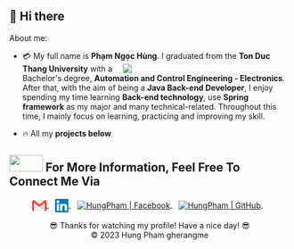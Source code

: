 ## 👋 Hi there
About me:
- :credit_card: My full name is **Phạm Ngọc Hùng**. <img src="https://media.giphy.com/media/FcFGtKKzKpWso/giphy.gif" width="300" align="right"/>
I graduated from the **Ton Duc Thang University** with a Bachelor's degree, **Automation and Control Engineering - Electronics**. 
After that, with the aim of being a **Java Back-end Developer**, I enjoy spending my time learning **Back-end technology**, use **Spring framework** as my major and many technical-related. Throughout this time, I mainly focus on learning, practicing and improving my skill. 
<!-- Recently, I got certificate from **Cybersoft** about **Java Servlet** and **Spring Framework Specialization**: Spring - Ecosystem and Core Spring MVC, Spring Boot and Rest Controllers, Spring Data Repositories.
- :pushpin: [Cybersoft](https://login.cybersoft.edu.vn/certification/?inf=eyJob1RlbiI6IlBo4bqhbSBOZ+G7jWMgSMO5bmciLCJ0ZW5Mb3AiOiJKYXZhIDIwIiwidGVuTG9UcmluaCI6IlBST0ZFU1NJT05BTCBKQVZBIEJBQ0stRU5EIFdFQlNJVEUgU0VSVkxFVCwgU1BSSU5HIE1WQyBERVZFTE9QRVIiLCJkaWVtQ3VvaUtob2EiOjkuOCwiaXNYdWF0U2FjIjp0cnVlLCJtYUNodW5nTmhhbiI6IkJFIiwiaXNJbkNodW5nTmhhbiI6ZmFsc2UsIm1hU29DaHVuZ05oYW4iOjEzODEsInNvVGhhbmdIb2MiOiI0IiwibmdheUNhcENodW5nTmhhbiI6IjIwMjMtMDUtMDRUMDM6MDY6MDQiLCJmdWxsTWFDaHVuZ05oYW4iOiJCRS8yMDIzLzIwMjMxMzgxIiwibWFUaG9uZ1RpbkhvY1RhcCI6MjYxOH0=) -->
- :fire: All my **projects below**
## <img src='https://raw.githubusercontent.com/ShahriarShafin/ShahriarShafin/main/Assets/handshake.gif' width="60px" height="30px"> For More Information, Feel Free To Connect Me Via
<p align="center">
  <a href="mailto:hungpham.eengr@gmail.com" >
    <img align="center" alt="HungPham | Gmail" width="26px" src="https://github.com/SatYu26/SatYu26/blob/master/Assets/Gmail.svg" />
  </a> &nbsp;&nbsp;
  
  <a href="https://www.linkedin.com/in/hung-pham-8b1402261/" target="_blank">
    <img align="center" alt="HungPham | Linkedin" width="24px" src="https://github.com/SatYu26/SatYu26/blob/master/Assets/Linkedin.svg" />
  </a> &nbsp;&nbsp;
  
  <a href="https://www.facebook.com/hung.smile.crz/" target="_blank">
      <img align="center" alt="HungPham | Facebook" width="24px" src="https://upload.wikimedia.org/wikipedia/en/thumb/0/04/Facebook_f_logo_%282021%29.svg/100px-Facebook_f_logo_%282021%29.svg.png" />
  </a> &nbsp;&nbsp;
  
  <a href="https://github.com/gherangme" target="_blank">
    <img align="center" alt="HungPham | GitHub" width="26px" src="https://upload.wikimedia.org/wikipedia/commons/thumb/a/ae/Github-desktop-logo-symbol.svg/1024px-Github-desktop-logo-symbol.svg.png" />
  </a> &nbsp;&nbsp;
<p> 

<div align="center">
  😎 Thanks for watching my profile! Have a nice day! 😎<br>
  &copy; 2023 Hung Pham gherangme
</div>
